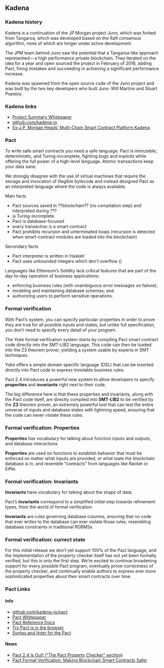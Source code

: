 ## Kadena

### Kadena history
Kadena is a continuation of the JP Morgan project Juno, which was forked from Tangaroa, which was developed based on the Raft consensus algorithm, none of which are longer under active development.

The JPM team behind Juno saw the potential that a Tangaroa-like approach represented — a high performance private blockchain. They iterated on the idea for a year and open sourced the project in February of 2016, adding Pact, fixing mistakes and succeeding in achieving a significant performance increase.

Kadena was spawned from the open source code of the Juno project and was built by the two key developers who built Juno: Will Martino and Stuart Popejoy.

### Kadena links
- [Project Summary Whitepaper](http://kadena.io/docs/KadenaPublic.pdf)
- [github.com/kadena-io](https://github.com/kadena-io)
- [Ex-J.P. Morgan Heads’ Multi-Chain Smart Contract Platform Kadena](https://medium.com/theblock1/ex-jp-morgan-heads-multi-chain-smart-contract-platform-kadena-4d3be4cedf0)

### Pact

To write safe smart contracts you need a safe language. Pact is immutable, deterministic, and Turing-incomplete, fighting bugs and exploits while offering the full power of a high-level language. Atomic transactions keep your data sane.

We strongly disagree with the use of virtual machines that require the storage and invocation of illegible bytecode and instead designed Pact as an interpreted language where the code is always available.

Main facts
- Pact sources saved in ??blockchain?? (no compilation step) and interpreted during ???
- is Turing-incomplete
- Pact is database-focused
- every transaction is a smart contract
- Pact prohibits recursion and unterminated loops (recursion is detected when smart-contract modules are loaded into the blockchain)

Secondary facts
- Pact interpreter is written in Haskell
- Pact uses unbounded integers which don’t overflow ()

Languages like Ethereum’s Solidity lack critical features that are part of the day-to-day operation of business applications: 
- enforcing business rules (with unambiguous error messages on failure); 
- modeling and maintaining database schemas; and 
- authorizing users to perform sensitive operations.

### Formal verification

With Pact’s system, you can specify particular properties in order to prove they are true for all possible inputs and states, but unlike full specification, you don’t need to specify every detail of your program.

The Yoke formal verification system starts by compiling Pact smart contract code directly into the SMT-LIB2 language. This code can then be loaded into the Z3 theorem prover, yielding a system usable by experts in SMT techniques. 

Yoke offers a simple domain specific language (DSL) that can be inserted directly into Pact code to express inviolable business rules.

Pact 2.4 introduces a powerful new system to allow developers to specify **properties** and **invariants** right next to their code.

The big difference here is that these properties and invariants, along with the Pact code itself, are directly compiled into **SMT-LIB2** to be verified by the **Z3** theorem prover, an extremely powerful tool that can test the entire universe of inputs and database states with lightning speed, ensuring that the code can never violate these rules. 

### Formal verification: Properties

**Properties** has vocabulary for talking about function inputs and outputs, and database interactions. 

**Properties** are used on functions to establish behavior that must be enforced no matter what inputs are provided, or what state the blockchain database is in, and resemble “contracts” from languages like Racket or Eiffel. 

### Formal verification: Invariants

**Invariants** have vocabulary for talking about the shape of data. 

Pact’s **invariants** correspond to a simplified initial step towards refinement types, from the world of formal verification.

**Invariants** are rules governing database columns, ensuring that no code that ever writes to the database can ever violate those rules, resembling database constraints in traditional RDBMSs.

### Formal verification: currect state

For this initial release we don’t yet support 100% of the Pact language, and the implementation of the property checker itself has not yet been formally verified, but this is only the first step. We’re excited to continue broadening support for every possible Pact program, eventually prove correctness of the property checker, and continually enable authors to express ever more sophisticated properties about their smart contracts over time.

### Pact Links
#### Info
- [github.com/kadena-io/pact](https://github.com/kadena-io/pact)
- [Pact Whitepaper](http://kadena.io/docs/Kadena-PactWhitepaper.pdf)
- [Pact Reference Docs](http://pact-language.readthedocs.io/)
- [Try Pact is in the browser](http://kadena.io/try-pact/)
- [Syntax and linter for the Pact](https://github.com/kadena-io/pact-atom)
#### News
- [Pact 2.4 Is Out! ("The Pact Property Checker" section)](https://medium.com/kadena-io/pact-2-4-is-out-dd88a3e7ca31)
- [Pact Formal Verification: Making Blockchain Smart Contracts Safer](https://medium.com/kadena-io/pact-formal-verification-for-blockchain-smart-contracts-done-right-889058bd8c3f)
